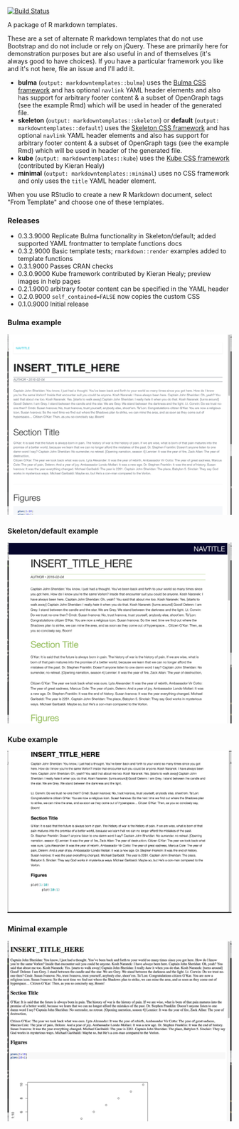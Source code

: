 [![Build Status](https://travis-ci.org/hrbrmstr/markdowntemplates.svg)](https://travis-ci.org/hrbrmstr/markdowntemplates)

A package of R markdown templates.

These are a set of alternate R markdown templates that do not use Bootstrap and do not include or rely on jQuery. These are primarily here for demonstration purposes but are also useful in and of themselves (it's always good to have choices). If you have a particular framework you like and it's not here, file an issue and I'll add it.

- **bulma** (`output: markdowntemplates::bulma`) uses the [Bulma CSS framework](http://bulma.io) and has optional `navlink` YAML header elements and also has support for arbitrary footer content & a subset of OpenGraph tags (see the example Rmd) which will be used in header of the generated file.
- **skeleton** (`output: markdowntemplates::skeleton`) or **default** (`output: markdowntemplates::default`) uses the [Skeleton CSS framework](http://getskeleton.com) and has optional `navlink` YAML header elements and also has support for arbitrary footer content & a subset of OpenGraph tags (see the example Rmd) which will be used in header of the generated file.
- **kube** (`output: markdowntemplates::kube`) uses the [Kube CSS framework](https://imperavi.com/kube/) (contributed by Kieran Healy)
- **minimal** (`output: markdowntemplates::minimal`) uses no CSS framework and only uses the `title` YAML header element.

When you use RStudio to create a new R Markdown document, select "From Template" and choose one of these templates.

### Releases

- 0.3.3.9000 Replicate Bulma functionality in Skeleton/default; added supported YAML frontmatter to template functions docs
- 0.3.2.9000 Basic template tests; `rmarkdown::render` examples added to template functions
- 0.3.1.9000 Passes CRAN checks
- 0.3.0.9000 Kube framework contributed by Kieran Healy; preview images in help pages
- 0.2.1.9000 arbitrary footer content can be specified in the YAML header
- 0.2.0.9000 `self_contained=FALSE` now copies the custom CSS
- 0.1.0.9000 Initial release

### Bulma example

![](./man/figures/bulma.png)

### Skeleton/default example

![](./man/figures/skeleton.png)

### Kube example

![](./man/figures/kube.png)

### Minimal example

![](./man/figures/minimal.png)
